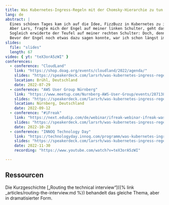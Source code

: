 ```yaml
---
title: Was Kubernetes-Ingress-Regeln mit der Chomsky-Hierarchie zu tun haben
lang: de
abstract: |
  Eines schönen Tages kam ich auf die Idee, FizzBuzz in Kubernetes zu implementieren.
  Aber Lars, fragte mich der Engel auf meiner linken Schulter, geht das überhaupt? In Ingress-Regeln kann man doch nur reguläre Ausdrücke verwenden.
  Sogleich erwiderte der Teufel auf meiner rechten Schulter: Doch, denn die Teilbarkeit einer Zahl in beliebiger Basisrepräsentation ist regulär!
  Bevor der Engel noch etwas dazu sagen konnte, war ich schon längst im Kaninchenbau verschwunden und tat, was getan werden musste. Schaut euch diesen Vortrag an, in dem ich Noam Chomsky und Kelsey Hightower zum Weinen bringen werde. Vielleicht lernt ihr dabei auch noch etwas fürs Leben.
slides:
  file: "slides"
  length: 67
video: { yt: "teX3orA5zWI" }
conferences:
  - conference: "CloudLand"
    link: "https://shop.doag.org/events/cloudland/2022/agenda/"
    slides: "https://speakerdeck.com/larsrh/was-kubernetes-ingress-regeln-mit-der-chomsky-hierarchie-zu-tun-haben"
    location: Brühl, Deutschland
    date: 2022-07-29
  - conference: "AWS User Group Nürnberg"
    link: "https://www.meetup.com/Nurnberg-AWS-User-Group/events/287138454/"
    slides: "https://speakerdeck.com/larsrh/was-kubernetes-ingress-regeln-mit-der-chomsky-hierarchie-zu-tun-haben"
    location: Nürnberg, Deutschland
    date: 2022-09-12
  - conference: "#iFreak"
    link: "https://next.edudip.com/de/webinar/ifreak-webinar-ifreak-was-die-chomsky-hierachie-mit-kubernetes-ingress-regeln-zu-tun-hat/1847222"
    slides: "https://speakerdeck.com/larsrh/was-kubernetes-ingress-regeln-mit-der-chomsky-hierarchie-zu-tun-haben"
    date: 2022-10-28
  - conference: "INNOQ Technology Day"
    link: "https://technologyday.innoq.com/programm/was-kubernetes-ingress-regeln-mit-der-chomsky-hierarchie-zu-tun-haben"
    slides: "https://speakerdeck.com/larsrh/was-kubernetes-ingress-regeln-mit-der-chomsky-hierarchie-zu-tun-haben"
    date: 2022-11-30
    recording: "https://www.youtube.com/watch?v=teX3orA5zWI"

---
```


## Ressourcen

Die Kurzgeschichte [„Routing the technical interview“]({% link _articles/routing-the-interview.md %}) behandelt das gleiche Thema, aber in dramatisierter Form.
